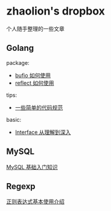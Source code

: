 # zhaolion's dropbox

个人随手整理的一些文章

## Golang

package:
- [bufio 如何使用](golang/package/bufio.md)
- [reflect 如何使用](golang/package/reflect.md)

tips:
- [一些简单的代码规范](golang/tips/coding.in.go.md)

basic:
- [Interface 从理解到深入](golang/basic/interface.md)

## MySQL

[MySQL 基础入门知识](mysql/basic.md)

## Regexp

[正则表达式基本使用介绍](mysql/basic.md)
